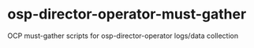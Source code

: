 # osp-director-operator-must-gather
OCP must-gather scripts for osp-director-operator logs/data collection
